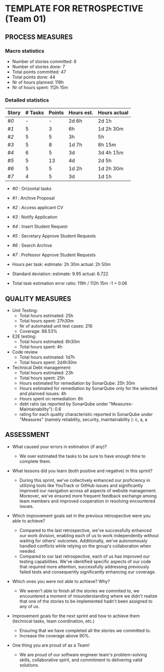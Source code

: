 TEMPLATE FOR RETROSPECTIVE (Team 01)
=====================================

## PROCESS MEASURES 

### Macro statistics

- Number of stories committed: 8
- Number of stories done: 7
- Total points committed: 47
- Total points done: 44
- Nr of hours planned: 119h
- Nr of hours spent: 112h 15m


### Detailed statistics

| Story  | # Tasks | Points | Hours est. |  Hours actual  |
|--------|---------|--------|------------|----------------|
| _#0_   |    -    |    -   |     2d 6h  |     2d 1h      |
| _#1_   |    5    |    3   |     6h     |     1d 2h 30m  |
| _#2_   |    5    |    5   |     3h     |     5h         |
| _#3_   |    5    |    8   |     1d 7h  |     8h 15m     |
| _#4_   |    6    |    5   |     3d     |     3d 4h 15m  |   
| _#5_   |    5    |    13  |     4d     |     2d 5h      |
| _#6_   |    5    |    5   |     1d 2h  |     1d 2h 30m  |
| _#7_   |    4    |    5   |     3d     |     1d 1h      |
   
- _#0_ : Orizontal tasks
- _#1_ : Archive Proposal 
- _#2_ : Access applicant CV
- _#3_ : Notify Application
- _#4_ : Insert Student Request
- _#5_ : Secretary Approve Student Requests
- _#6_ : Search Archive
- _#7_ : Professor Approve Student Requests


- Hours per task:
    estimate: 2h 30m
    actual: 2h 50m
- Standard deviation: 
    estimate: 9.95
    actual: 6.722
- Total task estimation error ratio: 119h / 112h 15m -1 = 0.06

  
## QUALITY MEASURES 

- Unit Testing:
  - Total hours estimated: 25h
  - Total hours spent: 27h30m
  - Nr of automated unit test cases: 216
  - Coverage: 88.53%
- E2E testing:
  - Total hours estimated: 6h30m
  - Total hours spent: 4h
- Code review 
  - Total hours estimated: 1d7h
  - Total hours spent: 2d4h30m
- Technical Debt management:
  - Total hours estimated: 23h
  - Total hours spent: 25h
  - Hours estimated for remediation by SonarQube: 25h 30m
  - Hours estimated for remediation by SonarQube only for the selected and planned issues: 4h
  - Hours spent on remediation: 6h
  - debt ratio (as reported by SonarQube under "Measures-Maintainability"): 0.6
  - rating for each quality characteristic reported in SonarQube under "Measures" (namely reliability, security, maintainability ): c, a, a
  


## ASSESSMENT

- What caused your errors in estimation (if any)?
    - We over estimated the tasks to be sure to have enough time to complete them.

- What lessons did you learn (both positive and negative) in this sprint?
    - During this sprint, we've collectively enhanced our proficiency in utilizing tools like YouTrack or GitHub issues and significantly improved our navigation across all aspects of website management. Moreover, we've ensured more frequent feedback exchange among team members and improved cooperation in resolving encountered issues.

- Which improvement goals set in the previous retrospective were you able to achieve?
    - Compared to the last retrospective, we've successfully enhanced our work division, enabling each of us to work independently without waiting for others' outcomes. Additionally, we've autonomously handled conflicts while relying on the group's collaboration when needed.
    - Compared to our last retrospective, each of us has improved our testing capabilities. We've identified specific aspects of our code that required more attention, successfully addressing previously failed tests and consequently significantly enhancing our coverage.  
  
- Which ones you were not able to achieve? Why?
    - We weren't able to finish all the stories we commited to, we encountered a moment of misunderstanding where we didn't realize that one of the stories to be implemented hadn't been assigned to any of us.


- Improvement goals for the next sprint and how to achieve them (technical tasks, team coordination, etc.)
    - Ensuring that we have completed all the stories we committed to.
    - Increase the coverage above 90%.

- One thing you are proud of as a Team!
    - We are proud of our software engineer team's problem-solving skills, collaborative spirit, and commitment to delivering valid solutions. 
